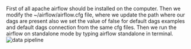 First of all apache airflow should be installed on the computer.
Then we modify the ~/airflow/airflow.cfg file, where we update the path where our dags are present also we set the value of false for default dags examples and default dags connection from the same cfg files.
Then we run the airflow on standalone mode by typing airflow standalone in terminal.
![data pipeline]("pipeline.png")
